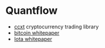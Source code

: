Quantflow
===================


* [ccxt](https://github.com/ccxt/ccxt) cryptocurrency trading library
* [bitcoin whitepaper](https://bitcoin.org/bitcoin.pdf)
* [Iota whitepaper](https://iota.org/IOTA_Whitepaper.pdf)
